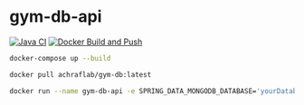 # gym-db-api


[![Java CI](https://github.com/GravityDarkLab/gym-db-api/actions/workflows/java-ci.yml/badge.svg?branch=main&event=push)](https://github.com/GravityDarkLab/gym-db-api/actions/workflows/java-ci.yml)
[![Docker Build and Push](https://github.com/GravityDarkLab/gym-db-api/actions/workflows/docker-build-push.yml/badge.svg?branch=main&event=push)](https://github.com/GravityDarkLab/gym-db-api/actions/workflows/docker-build-push.yml)

```bash
docker-compose up --build
```

```bash
docker pull achraflab/gym-db:latest
```

```bash
docker run --name gym-db-api -e SPRING_DATA_MONGODB_DATABASE='yourDatabaseName' -e SPRING_DATA_MONGODB_URI='yourMongoDbUri' -p 8081:8081 achraflab/gym-db
```